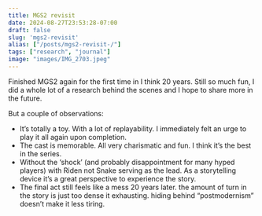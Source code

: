 ```yaml
---
title: MGS2 revisit
date: 2024-08-27T23:53:28-07:00
draft: false
slug: 'mgs2-revisit'
alias: ["/posts/mgs2-revisit-/"]
tags: ["research", "journal"]
image: "images/IMG_2703.jpeg"
---
```




Finished MGS2 again for the first time in I think 20 years. Still so much fun, I did a whole lot of a research behind the scenes and I hope to share more in the future. 

But a couple of observations: 
- It’s totally a toy. With a lot of replayability. I immediately felt an urge to play it all again upon completion. 
- The cast is memorable. All very charismatic and fun. I think it’s the best in the series. 
- Without the ‘shock’ (and probably disappointment for many hyped players) with Riden not Snake serving as the lead. As a storytelling device it’s a great perspective to experience the story. 
- The final act still feels like a mess 20 years later. the amount of turn in the story is just too dense it exhausting.  hiding behind “postmodernism” doesn’t make it less tiring.
